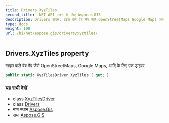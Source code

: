 ```yaml
---
title: Drivers.XyzTiles
second_title: .NET API संदर्भ के लिए Aspose.GIS
description: Drivers संपत्त. टइल वले वेब मैप जैसे OpenStreetMaps Google Maps आद के लए एक ड्रइवर
type: docs
weight: 190
url: /hi/net/aspose.gis/drivers/xyztiles/
---
```

## Drivers.XyzTiles property

टाइल वाले वेब मैप जैसे OpenStreetMaps, Google Maps, आदि के लिए एक ड्राइवर

```csharp
public static XyzTilesDriver XyzTiles { get; }
```

### यह सभी देखें

* class [XyzTilesDriver](../../../aspose.gis.formats.xyztile/xyztilesdriver/)
* class [Drivers](../)
* नाम स्थान [Aspose.Gis](../../drivers/)
* सभा [Aspose.GIS](../../../)



